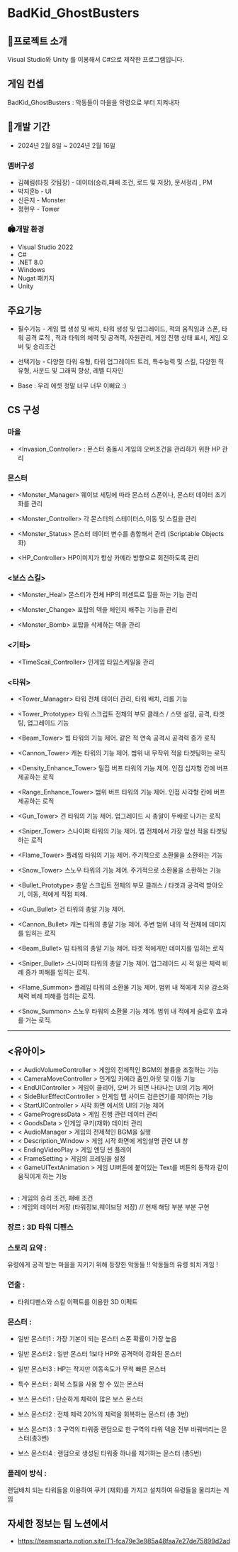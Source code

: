 # BadKid_GhostBusters
 
## 🎉프로젝트 소개
Visual Studio와 Unity 를 이용해서 C#으로 제작한 프로그램입니다.

## 게임 컨셉
BadKid_GhostBusters : 악동들이 마을을 악령으로 부터 지켜내자
<br>


## 📅개발 기간
* 2024년 2월 8일 ~ 2024년 2월 16일

### 멤버구성
* 김혜림(타칭 갓팀장) - 데이터(승리,패배 조건, 로드 및 저장), 문서정리 , PM
* 박지훈b - UI 
* 신은지 - Monster
* 정현우 - Tower


### 🏟️개발 환경
* Visual Studio 2022
* C#
* .NET 8.0
* Windows
* Nugat 패키지
* Unity

## 주요기능
* 필수기능 - 게임 맵 생성 및 배치, 타워 생성 및 업그레이드, 적의 움직임과 스폰, 타워 공격 로직 , 적과 타워의 체력 및 공격력, 자원관리, 게임 진행 상태 표시, 게임 오버 및 승리조건 

* 선택기능 - 
다양한 타워 유형, 타워 업그레이드 트리, 특수능력 및 스킬, 다양한 적 유형, 사운드 및 그래픽 향상, 레벨 디자인

* Base : 우리 에셋 정말 너무 너무 이뻐요 :)
## CS 구성 
  
### 마을 
* <Invasion_Controller> : 몬스터 충돌시 게임의 오버조건을 관리하기 위한 HP 관리

### 몬스터
* <Monster_Manager> 웨이브 세팅에 따라 몬스터 스폰이나, 몬스터 데이터 초기화를 관리
  
* <Monster_Controller> 각 몬스터의 스테이터스,이동 및 스킬을 관리
  
* <Monster_Status> 몬스터 데이터 변수를 총합해서 관리 (Scriptable Objects화)
  
* <HP_Controller> HP이미지가 항상 카메라 방향으로 회전하도록 관리

### <보스 스킬>
* <Monster_Heal> 몬스터가 전체 HP의 퍼센트로 힐을 하는 기능 관리
  
* <Monster_Change> 포탑의 덱을 체인지 해주는 기능을 관리
  
* <Monster_Bomb> 포탑을 삭제하는 덱을 관리
  
### <기타>
* <TimeScail_Controller> 인게임 타임스케일을 관리

### <타워>
* <Tower_Manager> 타워 전체 데이터 관리, 타워 배치, 리롤 기능
* <Tower_Prototype> 타워 스크립트 전체의 부모 클래스 / 스탯 설정, 공격, 타겟팅, 업그레이드 기능
* <Beam_Tower> 빔 타워의 기능 제어. 같은 적 연속 공격시 공격력 증가 로직
* <Cannon_Tower> 캐논 타워의 기능 제어. 범위 내 무작위 적을 타겟팅하는 로직
* <Density_Enhance_Tower> 밀집 버프 타워의 기능 제어. 인접 십자형 칸에 버프 제공하는 로직
* <Range_Enhance_Tower> 범위 버프 타워의 기능 제어. 인접 사각형 칸에 버프 제공하는 로직
* <Gun_Tower> 건 타워의 기능 제어. 업그레이드 시 총알이 두배로 나가는 로직
* <Sniper_Tower> 스나이퍼 타워의 기능 제어. 맵 전체에서 가장 앞선 적을 타겟팅하는 로직
* <Flame_Tower> 플레임 타워의 기능 제어. 주기적으로 소환물을 소환하는 기능
* <Snow_Tower> 스노우 타워의 기능 제어. 주기적으로 소환물을 소환하는 기능

* <Bullet_Prototype> 총알 스크립트 전체의 부모 클래스 / 타겟과 공격력 받아오기, 이동, 적에게 직접 피해.
* <Gun_Bullet> 건 타워의 총알 기능 제어.
* <Cannon_Bullet> 캐논 타워의 총알 기능 제어. 주변 범위 내의 적 전체에 데미지를 입히는 로직
* <Beam_Bullet> 빔 타워의 총알 기능 제어. 타겟 적에게만 데미지를 입히는 로직
* <Sniper_Bullet> 스나이퍼 타워의 총알 기능 제어. 업그레이드 시 적 잃은 체력 비례 증가 피해를 입히는 로직.

* <Flame_Summon> 플레임 타워의 소환물 기능 제어. 범위 내 적에게 치유 감소와 체력 비례 피해를 입히는 로직.
* <Snow_Summon> 스노우 타워의 소환물 기능 제어. 범위 내 적에게 슬로우 효과를 거는 로직.


-----------------------------------------------------------------------------

## <유아이>
* < AudioVolumeController > 게임의 전체적인 BGM의 볼륨을 조절하는 기능
* < CameraMoveController > 인게임 카메라 줌인,아웃 및 이동 기능
* < EndUIController > 게임이 클리어, 오버 가 되면 나타나는 UI의 기능 제어
* < SideBlurEffectController > 인게임 맵 사이드 검은연기를 제어하는 기능
* < StartUIController > 시작 화면 에서의 UI의 기능 제어
* < GameProgressData > 게임 진행 관련 데이터 관리
* < GoodsData > 인게임 쿠키(재화) 데이터 관리
* < AudioManager > 게임의 전제척인 BGM을 실행
* < Description_Window > 게임 시작 화면에 게임설명 관련 UI 창
* < EndingVideoPlay > 게임 엔딩 씬 플레이
* < FrameSetting > 게임의 프레임을 설정
* < GameUITextAnimation > 게임 UI버튼에 붙어있는 Text를 버튼의 동작과 같이 움직이게 하는 기능

## <Data>
* <Data> : 게임의 승리 조건, 패배 조건
* <SaveAndLoadManager> : 게임의 데이터 저장 (타워정보,웨이브당 저장) // 현재 해당 부분  부분 구현

### 장르 : 3D 타워 디펜스 

### 스토리 요약 :
유령에게 공격 받는 마을을 지키기 위해 등장한 악동들 !!
악동들의 유령 퇴치 게임 ! 

### 연출 : 
* 타워디펜스와 스킬 이펙트를 이용한 3D 이펙트

### 몬스터 : 
* 일반 몬스터1 : 가장 기본이 되는 몬스터 스폰 확률이 가장 높음
* 일반 몬스터2 : 일반 몬스터 1보다 HP와 공격력이 강화된 몬스터
* 일반 몬스터3 : HP는 작지만 이동속도가 무척 빠른 몬스터

* 특수 몬스터 : 회복 스킬을 사용 할 수 있는 몬스터

* 보스 몬스터1 : 단순하게 체력이 많은 보스 몬스터
* 보스 몬스터2 : 전체 체력 20%의 체력을 회복하는 몬스터 (총 3번)
* 보스 몬스터3 : 3 구역의 타워중 랜덤으로 한 구역의 타워 덱을 전부 바꿔버리는 몬스터(총3번)
* 보스 몬스터4 : 랜덤으로 생성된 타워중 하나를 제거하는 몬스터 (총5번)

### 플레이 방식 :
랜덤배치 되는 타워들을 이용하여 쿠키 (재화)를 가지고 설치하여 유령들을 물리치는 게임

## 자세한  정보는 팀 노션에서 
* https://teamsparta.notion.site/T1-fca79e3e985a48faa7e27de75899d2ad


